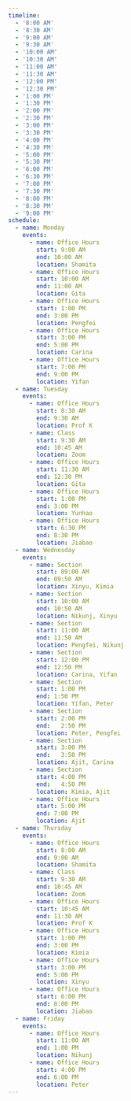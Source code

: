 ```yaml
---
timeline:
  - '8:00 AM'
  - '8:30 AM'
  - '9:00 AM'
  - '9:30 AM'
  - '10:00 AM'
  - '10:30 AM'
  - '11:00 AM'
  - '11:30 AM'
  - '12:00 PM'
  - '12:30 PM'
  - '1:00 PM'
  - '1:30 PM'
  - '2:00 PM'
  - '2:30 PM'
  - '3:00 PM'
  - '3:30 PM'
  - '4:00 PM'
  - '4:30 PM'
  - '5:00 PM'
  - '5:30 PM'
  - '6:00 PM'
  - '6:30 PM'
  - '7:00 PM'
  - '7:30 PM'
  - '8:00 PM'
  - '8:30 PM'
  - '9:00 PM'
schedule:
  - name: Monday
    events:
      - name: Office Hours
        start: 9:00 AM
        end: 10:00 AM
        location: Shamita
      - name: Office Hours
        start: 10:00 AM
        end: 11:00 AM
        location: Gita
      - name: Office Hours
        start: 1:00 PM
        end: 3:00 PM
        location: Pengfei
      - name: Office Hours
        start: 3:00 PM
        end: 5:00 PM
        location: Carina
      - name: Office Hours
        start: 7:00 PM
        end: 9:00 PM
        location: Yifan
  - name: Tuesday
    events:
      - name: Office Hours
        start: 8:30 AM
        end: 9:30 AM
        location: Prof K
      - name: Class
        start: 9:30 AM
        end: 10:45 AM
        location: Zoom
      - name: Office Hours
        start: 11:30 AM
        end: 12:30 PM
        location: Gita
      - name: Office Hours
        start: 1:00 PM
        end: 3:00 PM
        location: Yunhao
      - name: Office Hours
        start: 6:30 PM
        end: 8:30 PM
        location: Jiabao
  - name: Wednesday
    events:
      - name: Section
        start: 09:00 AM
        end: 09:50 AM
        location: Xinyu, Kimia
      - name: Section
        start: 10:00 AM
        end: 10:50 AM
        location: Nikunj, Xinyu
      - name: Section
        start: 11:00 AM
        end: 11:50 AM
        location: Pengfei, Nikunj
      - name: Section
        start: 12:00 PM
        end: 12:50 PM
        location: Carina, Yifan
      - name: Section
        start: 1:00 PM
        end: 1:50 PM
        location: Yifan, Peter 
      - name: Section
        start: 2:00 PM
        end:   2:50 PM
        location: Peter, Pengfei 
      - name: Section
        start: 3:00 PM
        end:   3:50 PM
        location: Ajit, Carina 
      - name: Section
        start: 4:00 PM
        end:   4:50 PM
        location: Kimia, Ajit
      - name: Office Hours
        start: 5:00 PM
        end: 7:00 PM
        location: Ajit
  - name: Thursday
    events:
      - name: Office Hours
        start: 8:00 AM
        end: 9:00 AM
        location: Shamita
      - name: Class
        start: 9:30 AM
        end: 10:45 AM
        location: Zoom
      - name: Office Hours
        start: 10:45 AM
        end: 11:30 AM
        location: Prof K
      - name: Office Hours
        start: 1:00 PM
        end: 3:00 PM
        location: Kimia
      - name: Office Hours
        start: 3:00 PM
        end: 5:00 PM
        location: Xinyu
      - name: Office Hours
        start: 6:00 PM
        end: 8:00 PM
        location: Jiabao
  - name: Friday
    events:
      - name: Office Hours
        start: 11:00 AM
        end: 1:00 PM
        location: Nikunj
      - name: Office Hours
        start: 4:00 PM
        end: 6:00 PM
        location: Peter
---
```

